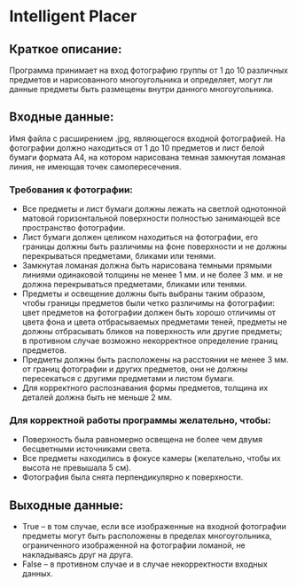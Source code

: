 # Intelligent Placer

## Краткое описание:
Программа принимает на вход фотографию группы от 1 до 10 различных предметов и нарисованного многоугольника и определяет, могут ли данные предметы быть размещены внутри данного многоугольника.
## Входные данные:
Имя файла с расширением .jpg, являющегося входной фотографией. На фотографии должно находиться от 1 до 10 предметов и лист белой бумаги формата A4, на котором нарисована темная замкнутая ломаная линия, не имеющая точек самопересечения.
### Требования к фотографии:
-	Все предметы и лист бумаги должны лежать на светлой однотонной матовой горизонтальной поверхности полностью занимающей все пространство фотографии.
-	Лист бумаги должен целиком находиться на фотографии, его границы должны быть различимы на фоне поверхности и не должны перекрываться предметами, бликами или тенями.
-	Замкнутая ломаная должна быть нарисована темными прямыми линиями одинаковой толщины не менее 1 мм. и не более 3 мм. и не должна перекрываться предметами, бликами или тенями.
-	Предметы и освещение должны быть выбраны таким образом, чтобы границы предметов были четко различимы на фотографии: цвет предметов на фотографии должен быть хорошо отличимы от  цвета фона и цвета отбрасываемых предметами теней, предметы не должны отбрасывать бликов на поверхность или другие предметы; в противном случае возможно некорректное определение границ предметов.
-	Предметы должны быть расположены на расстоянии не менее 3 мм. от границ фотографии и других предметов, они не должны пересекаться с другими предметами и листом бумаги.
-	Для корректного распознавания формы предметов, толщина их деталей должна быть не меньше 2 мм.
### Для корректной работы программы желательно, чтобы:
-	Поверхность была равномерно освещена не более чем двумя бесцветными источниками света.
-	Все предметы находились в фокусе камеры (желательно, чтобы их высота не превышала 5 см).
-	Фотография была снята перпендикулярно к поверхности.
## Выходные данные:
- True – в том случае, если все изображенные на входной фотографии предметы могут быть расположены в пределах многоугольника, ограниченного изображенной на фотографии  ломаной, не накладываясь друг на друга.
- False – в противном случае и в случае некорректности входных данных.
